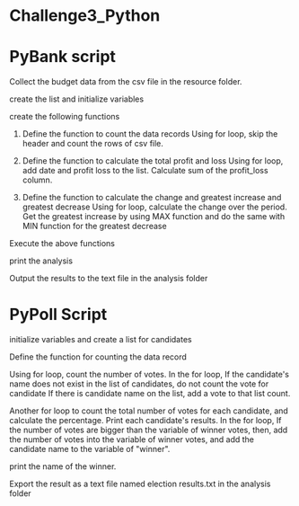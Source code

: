 # Challenge3_Python

# PyBank script 
Collect the budget data from the csv file in the resource folder. 

create the list and initialize variables

create the following functions

1) Define the function to count the data records
    Using for loop, skip the header and count the rows of csv file. 
    
2) Define the function to calculate the total profit and loss
    Using for loop, add date and profit loss to the list.
    Calculate sum of the profit_loss column. 
    
4) Define the function to calculate the change and greatest increase and greatest decrease
    Using for loop, calculate the change over the period.
    Get the greatest increase by using MAX function and do the same with MIN function for the greatest decrease 

Execute the above functions 

print the analysis 

Output the results to the text file in the analysis folder

# PyPoll Script

initialize variables and create a list for candidates

Define the function for counting the data record

Using for loop, count the number of votes. 
In the for loop, 
    If the candidate's name does not exist in the list of candidates, do not count the vote for candidate
    If there is candidate name on the list, add a vote to that list count. 

Another for loop to count the total number of votes for each candidate, and calculate the percentage. 
Print each candidate's results. 
In the for loop, 
    If the number of votes are bigger than the variable of winner votes, 
    then, add the number of votes into the variable of winner votes, and add the candidate name to the variable of "winner".

print the name of the winner. 

Export the result as a text file named election results.txt in the analysis folder


